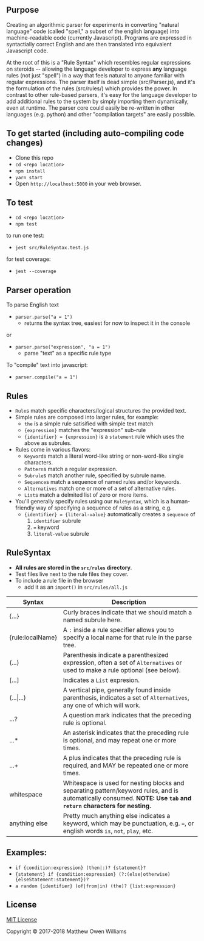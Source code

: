 Purpose
-------
Creating an algorithmic parser for experiments in converting "natural language" code (called "spell," a subset of the english language) into machine-readable code (currently Javascript).  Programs are expressed in syntactially correct English and are then translated into equivalent Javascript code.

At the root of this is a "Rule Syntax" which resembles regular expressions on steroids -- allowing the language developer to express **any** language rules (not just "spell") in a way that feels natural to anyone familiar with regular expressions.  The parser itself is dead simple (src/Parser.js), and it's the formulation of the rules (src/rules/) which provides the power.  In contrast to other rule-based parsers, it's easy for the language developer to add additional rules to the system by simply importing them dynamically, even at runtime.  The parser core could easily be re-written in other languages (e.g. python) and other "compilation targets" are easily possible.

To get started (including auto-compiling code changes)
----------------
- Clone this repo
- `cd <repo location>`
- `npm install`
- `yarn start`
- Open `http://localhost:5000` in your web browser.


To test
----------------
- `cd <repo location>`
- `npm test`

to run one test:

- `jest src/RuleSyntax.test.js`

for test coverage:

- `jest --coverage`



Parser operation
----------------

To parse English text

- `parser.parse("a = 1")`
	- returns the syntax tree, easiest for now to inspect it in the console

or

- `parser.parse("expression", "a = 1")`
	- parse "text" as a specific rule type


To "compile" text into javascript:

- `parser.compile("a = 1")`


Rules
-----
- `Rule`s match specific characters/logical structures the provided text.
- Simple rules are composed into larger rules, for example:
	- `the` is a simple rule satisified with simple text match
	- `{expression}` matches the "expression" sub-rule
	- `{identifier} = {expression}` is a `statement` rule which uses the above as subrules.
- Rules come in various flavors:
	- `Keyword`s match a literal word-like string or non-word-like single characters.
	- `Pattern`s match a regular expression.
	- `Subrule`s match another rule, specified by subrule name.
	- `Sequence`s match a sequence of named rules and/or keywords.
	- `Alternatives` match one or more of a set of alternative rules.
	- `List`s match a delmited list of zero or more items.
- You'll generally specify rules using our `RuleSyntax`, which is a human-friendly way
	of specifying a sequence of rules as a string, e.g.
	- `{identifier} = {literal-value}` automatically creates a `sequence` of
		1. `identifier` subrule
		2. `=` keyword
		3. `literal-value` subrule

RuleSyntax
----------
- **All rules are stored in the `src/rules` directory**.
- Test files live next to the rule files they cover.
- To include a rule file in the browser
	- add it as an `import()` in `src/rules/all.js`

| Syntax		| Description |
|---------------|-------------|
| {...}		| Curly braces indicate that we should match a named subrule here. |
| {rule:localName}		| A `:` inside a rule specifier allows you to specify a local name for that rule in the parse tree. |
| (...)		| Parenthesis indicate a parenthesized expression, often a set of `Alternatives` or used to make a rule optional (see below). |
| [...]		| Indicates a `List` expresion. |
| (...&#124;...)	| A vertical pipe, generally found inside parenthesis, indicates a set of `Alternatives`, any one of which will work.
| ...?		| A question mark indicates that the preceding rule is optional. |
| ...*		| An asterisk indicates that the preceding rule is optional, and may repeat one or more times. |
| ...+		| A plus indicates that the preceding rule is required, and MAY be repeated one or more times. |
| whitespace	| Whitespace is used for nesting blocks and separating pattern/keyword rules, and is automatically consumed. **NOTE: Use `tab` and `return` characters for nesting.** |
| anything else	| Pretty much anything else indicates a keyword, which may be punctuation, e.g. `=`, or english words `is`, `not`, `play`, etc. |

Examples:
---------
- `if {condition:expression} (then|:)? {statement}?`
- `{statement} if {condition:expression} (?:(else|otherwise) {elseStatement:statement})?`
- `a random {identifier} (of|from|in) (the)? {list:expression}`

License
-------
[MIT License](https://opensource.org/licenses/MIT)

Copyright &copy; 2017-2018 Matthew Owen Williams
